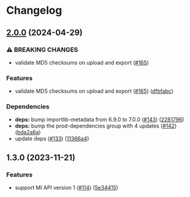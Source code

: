 # Changelog

## [2.0.0](https://github.com/ScribeLabsAI/ScribeMi/compare/1.3.0...2.0.0) (2024-04-29)


### ⚠ BREAKING CHANGES

* validate MD5 checksums on upload and export ([#165](https://github.com/ScribeLabsAI/ScribeMi/issues/165))

### Features

* validate MD5 checksums on upload and export ([#165](https://github.com/ScribeLabsAI/ScribeMi/issues/165)) ([dfbfabc](https://github.com/ScribeLabsAI/ScribeMi/commit/dfbfabc82fcc4ed80011fdb5d963a6f7706a4771))


### Dependencies

* **deps:** bump importlib-metadata from 6.9.0 to 7.0.0 ([#143](https://github.com/ScribeLabsAI/ScribeMi/issues/143)) ([2281796](https://github.com/ScribeLabsAI/ScribeMi/commit/22817964b202088a01855a7c74c90046852c8eef))
* **deps:** bump the prod-dependencies group with 4 updates ([#142](https://github.com/ScribeLabsAI/ScribeMi/issues/142)) ([bda2a6a](https://github.com/ScribeLabsAI/ScribeMi/commit/bda2a6afec37da38bf13e18953d022685c299117))
* update deps ([#133](https://github.com/ScribeLabsAI/ScribeMi/issues/133)) ([11366a4](https://github.com/ScribeLabsAI/ScribeMi/commit/11366a4ba4dfb23fa52dcef1083a436a7b26127c))

## 1.3.0 (2023-11-21)


### Features

* support MI API version 1 ([#114](https://github.com/ScribeLabsAI/ScribeMi/issues/114)) ([5e34415](https://github.com/ScribeLabsAI/ScribeMi/commit/5e34415d2697f5d6adedeba475ab722b18e76b76))
